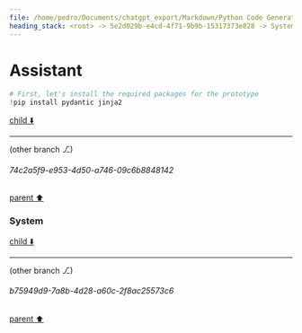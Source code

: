 ```yaml
---
file: /home/pedro/Documents/chatgpt_export/Markdown/Python Code Generation Library.md
heading_stack: <root> -> 5e2d029b-e4cd-4f71-9b9b-15317373e828 -> System -> 50a6fed2-65a3-4235-91ed-2c00215cec97 -> System -> aaa2063b-23c7-42d9-b287-311538c31118 -> User -> 710651c1-43f4-4b45-b5e6-22695d6862e9 -> Assistant -> Data Model Design -> Code Generation -> Composability -> Async Support -> Error Handling -> aaa28848-1b1d-44cc-8317-8dcb3aed632f -> User -> 80836b80-1e80-4524-ab4b-a65a2c04279a -> Assistant -> aaa2aea4-4a13-4875-8299-9d8064eb6bf9 -> User -> e1f26923-cf49-4b0b-8e5d-e914e804d767 -> Assistant
---
```

# Assistant

```python
# First, let's install the required packages for the prototype
!pip install pydantic jinja2
```

[child ⬇️](#74c2a5f9-e953-4d50-a746-09c6b8848142)

---

(other branch ⎇)
###### 74c2a5f9-e953-4d50-a746-09c6b8848142
[parent ⬆️](#e1f26923-cf49-4b0b-8e5d-e914e804d767)
### System

[child ⬇️](#b75949d9-7a8b-4d28-a60c-2f8ac25573c6)

---

(other branch ⎇)
###### b75949d9-7a8b-4d28-a60c-2f8ac25573c6
[parent ⬆️](#74c2a5f9-e953-4d50-a746-09c6b8848142)
